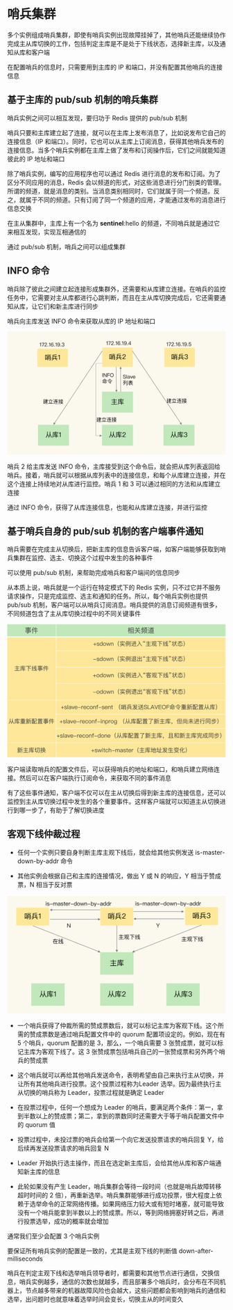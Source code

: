 # 哨兵集群

多个实例组成哨兵集群，即使有哨兵实例出现故障挂掉了，其他哨兵还能继续协作完成主从库切换的工作，包括判定主库是不是处于下线状态，选择新主库，以及通知从库和客户端

在配置哨兵的信息时，只需要用到主库的 IP 和端口，并没有配置其他哨兵的连接信息

## 基于主库的 pub/sub 机制的哨兵集群

哨兵实例之间可以相互发现，要归功于 Redis 提供的 pub/sub 机制

哨兵只要和主库建立起了连接，就可以在主库上发布消息了，比如说发布它自己的连接信息（IP 和端口）。同时，它也可以从主库上订阅消息，获得其他哨兵发布的连接信息。当多个哨兵实例都在主库上做了发布和订阅操作后，它们之间就能知道彼此的 IP 地址和端口

除了哨兵实例，编写的应用程序也可以通过 Redis 进行消息的发布和订阅。为了区分不同应用的消息，Redis 会以频道的形式，对这些消息进行分门别类的管理。所谓的频道，就是消息的类别。当消息类别相同时，它们就属于同一个频道。反之，就属于不同的频道。只有订阅了同一个频道的应用，才能通过发布的消息进行信息交换

在主从集群中，主库上有一个名为 __sentinel__:hello 的频道，不同哨兵就是通过它来相互发现，实现互相通信的

通过 pub/sub 机制，哨兵之间可以组成集群

## INFO 命令

哨兵除了彼此之间建立起连接形成集群外，还需要和从库建立连接。在哨兵的监控任务中，它需要对主从库都进行心跳判断，而且在主从库切换完成后，它还需要通知从库，让它们和新主库进行同步

哨兵向主库发送 INFO 命令来获取从库的 IP 地址和端口

![](../../Picture/Database/Redis/sentinelcluster/01.png)

哨兵 2 给主库发送 INFO 命令，主库接受到这个命令后，就会把从库列表返回给哨兵。接着，哨兵就可以根据从库列表中的连接信息，和每个从库建立连接，并在这个连接上持续地对从库进行监控。哨兵 1 和 3 可以通过相同的方法和从库建立连接

通过 INFO 命令，获得了从库连接信息，也能和从库建立连接，并进行监控

## 基于哨兵自身的 pub/sub 机制的客户端事件通知

哨兵需要在完成主从切换后，把新主库的信息告诉客户端，如客户端能够获取到哨兵集群在监控、选主、切换这个过程中发生的各种事件

可以使用 pub/sub 机制，来帮助完成哨兵和客户端间的信息同步

从本质上说，哨兵就是一个运行在特定模式下的 Redis 实例，只不过它并不服务请求操作，只是完成监控、选主和通知的任务。所以，每个哨兵实例也提供 pub/sub 机制，客户端可以从哨兵订阅消息。哨兵提供的消息订阅频道有很多，不同频道包含了主从库切换过程中的不同关键事件

![](../../Picture/Database/Redis/sentinelcluster/02.png)

客户端读取哨兵的配置文件后，可以获得哨兵的地址和端口，和哨兵建立网络连接。然后可以在客户端执行订阅命令，来获取不同的事件消息

有了这些事件通知，客户端不仅可以在主从切换后得到新主库的连接信息，还可以监控到主从库切换过程中发生的各个重要事件。这样客户端就可以知道主从切换进行到哪一步了，有助于了解切换进度

## 客观下线仲裁过程

- 任何一个实例只要自身判断主库主观下线后，就会给其他实例发送 is-master-down-by-addr 命令

- 其他实例会根据自己和主库的连接情况，做出 Y 或 N 的响应，Y 相当于赞成票，N 相当于反对票

![](../../Picture/Database/Redis/sentinelcluster/03.png)

- 一个哨兵获得了仲裁所需的赞成票数后，就可以标记主库为客观下线。这个所需的赞成票数是通过哨兵配置文件中的 quorum 配置项设定的。例如，现在有 5 个哨兵，quorum 配置的是 3，那么，一个哨兵需要 3 张赞成票，就可以标记主库为客观下线了。这 3 张赞成票包括哨兵自己的一张赞成票和另外两个哨兵的赞成票

- 这个哨兵就可以再给其他哨兵发送命令，表明希望由自己来执行主从切换，并让所有其他哨兵进行投票。这个投票过程称为Leader 选举。因为最终执行主从切换的哨兵称为 Leader，投票过程就是确定 Leader

- 在投票过程中，任何一个想成为 Leader 的哨兵，要满足两个条件：第一，拿到半数以上的赞成票；第二，拿到的票数同时还需要大于等于哨兵配置文件中的 quorum 值

- 投票过程中，未投过票的哨兵会给第一个向它发送投票请求的哨兵回复 Y，给后续再发送投票请求的哨兵回复 N

- Leader 开始执行选主操作，而且在选定新主库后，会给其他从库和客户端通知新主库的信息

- 此轮如果没有产生 Leader，哨兵集群会等待一段时间（也就是哨兵故障转移超时时间的 2 倍），再重新选举。哨兵集群能够进行成功投票，很大程度上依赖于选举命令的正常网络传播。如果网络压力较大或有短时堵塞，就可能导致没有一个哨兵能拿到半数以上的赞成票。所以，等到网络拥塞好转之后，再进行投票选举，成功的概率就会增加

通常我们至少会配置 3 个哨兵实例

要保证所有哨兵实例的配置是一致的，尤其是主观下线的判断值 down-after-milliseconds

哨兵在判定主观下线和选举哨兵领导者时，都需要和其他节点进行通信，交换信息，哨兵实例越多，通信的次数也就越多，而且部署多个哨兵时，会分布在不同机器上，节点越多带来的机器故障风险也会越大，这些问题都会影响到哨兵的通信和选举，出问题时也就意味着选举时间会变长，切换主从的时间变久